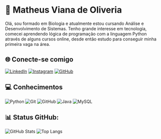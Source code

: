 # 👋 Matheus Viana de Oliveria 

Olá, sou formado em Biologia e atualmente estou cursando Análise e Desenvolvimento de Sistemas. Tenho grande interesse em tecnologia, comecei aprendendo lógica de programação com a linguagem Python através de alguns cursos online, desde então estudo para conseguir minha primeira vaga na área.

## 🌐 Conecte-se comigo
[![LinkedIn](https://img.shields.io/badge/LinkedIn-000?style=for-the-badge&logo=linkedin&logoColor=0E76A8)](https://www.linkedin.com/in/matheus-viana-b04b38200/)
[![Instagram](https://img.shields.io/badge/Instagram-000?style=for-the-badge&logo=instagram)](https://www.instagram.com/vianamath/)
[![GitHub](https://img.shields.io/badge/GitHub-000?style=for-the-badge&logo=github&logoColor=30A3DC)](https://github.com/MathVOliveira?tab=repositories)

## 💻 Conhecimentos
![Python](https://img.shields.io/badge/Python-000?style=for-the-badge&logo=python)
![Git](https://img.shields.io/badge/Git-000?style=for-the-badge&logo=git&logoColor=E94D5F)
![GitHub](https://img.shields.io/badge/GitHub-000?style=for-the-badge&logo=github&logoColor=30A3DC)
![Java](https://img.shields.io/badge/Java-000?style=for-the-badge&logo=openjdk&logoColor)
![MySQL](https://img.shields.io/badge/mysql-000?style=for-the-badge&logo=mysql&logoColor=white)

## 📊 Status GitHub:
![GitHub Stats](https://github-readme-stats.vercel.app/api?username=MathVOliveira&theme=midnight-purple)
![Top Langs](https://github-readme-stats-git-masterrstaa-rickstaa.vercel.app/api/top-langs/?username=MathVOliveira&theme=midnight-purple)
